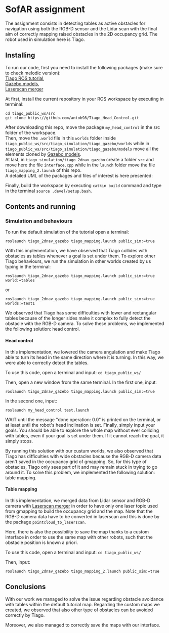 # SofAR assignment
The assignment consists in detecting tables as active obstacles for navigation using both the RGB-D sensor and the Lidar scan with the final aim of correctly mapping raised obstacles in the 2D occupancy grid.
The robot used in simulation here is Tiago.

## Installing
To run our code, first you need to install the following packages (make sure to check melodic version):  
[Tiago ROS tutorial](http://wiki.ros.org/Robots/TIAGo/Tutorials/Installation/InstallUbuntuAndROS),  
[Gazebo models](https://github.com/osrf/gazebo_models),  
[Laserscan merger](https://github.com/robotics-upo/laserscan_merger)

At first, install the current repository in your ROS workspace by executing in terminal:
```
cd tiago_public_ws/src
git clone https://github.com/antob98/Tiago_Head_Control.git
```

After downloading this repo, move the package `my_head_control` in the src folder of the workspace.  
Then, move the `.world` file in this `worlds` folder inside `tiago_public_ws/src/tiago_simulation/tiago_gazebo/worlds` while in `tiago_public_ws/src/tiago_simulation/tiago_gazebo/models` move all the elements cloned by [Gazebo models](https://github.com/osrf/gazebo_models).  
At last, in `tiago_simulation/tiago_2dnav_gazebo` create a folder `src` and move here the file `interface.cpp` while in the `launch` folder move the file `tiago_mapping_2.launch` of this repo.  
A detailed UML of the packages and files of interest is here presented:

Finally, build the workspace by executing `catkin build` command and type in the terminal `source .devel/setup.bash`.


## Contents and running
### Simulation and behaviours
To run the default simulation of the tutorial open a terminal:
```
roslaunch tiago_2dnav_gazebo tiago_mapping.launch public_sim:=true
```
With this implementation, we have observed that Tiago collides with obstacles as tables whenever a goal is set under them.
To explore other Tiago behaviours, we run the simulation in other worlds created by us typing in the terminal:
```
roslaunch tiago_2dnav_gazebo tiago_mapping.launch public_sim:=true world:=tables
```
or
```
roslaunch tiago_2dnav_gazebo tiago_mapping.launch public_sim:=true worlds:=test1
```
We observed that Tiago has some difficulties with lower and rectangular tables because of the longer sides make it complex to fully detect the obstacle with the RGB-D camera.
To solve these problems, we implemented the following solution: head control.

#### Head control
In this implementation, we lowered the camera angulation and make Tiago able to turn its head in the same direction where it is turning.
In this way, we were able to correctly detect the tables.

To use this code, open a terminal and input:
`cd tiago_public_ws/`

Then, open a new window from the same terminal. In the first one, input:
```
roslaunch tiago_2dnav_gazebo tiago_mapping.launch public_sim:=true
```
In the second one, input:
```
roslaunch my_head_control test.launch
```
WAIT until the message "done operation: 0.0" is printed on the terminal, or at least until the robot's head inclination is set.
Finally, simply input your goals. You should be able to explore the whole map without ever colliding with tables, even if your goal is set under them. If it cannot reach the goal, it simply stops.

By running this solution with our custum worlds, we also observed that Tiago has difficulties with wide obstacles because the RGB-D camera data aren't saved in the occupancy grid of gmapping. So, for this type of obstacles, Tiago only sees part of it and may remain stuck in trying to go around it.
To solve this problem, we implemented the following solution: table mapping.

#### Table mapping
In this implementation, we merged data from Lidar sensor and RGB-D camera with [Laserscan merger](https://github.com/robotics-upo/laserscan_merger) in order to have only one laser topic used from gmapping to build the occupancy grid and the map.
Note that the RGB-D camera data have to be converted in laserscan and this is done by the package `pointcloud_to_laserscan`.

Here, there is also the possibility to save the map thanks to a custom interface in order to use the same map with other robots, such that the obstacle position is known a priori.

To use this code, open a terminal and input:
`cd tiago_public_ws/`

Then, input:
```
roslaunch tiago_2dnav_gazebo tiago_mapping_2.launch public_sim:=true
```

## Conclusions
With our work we managed to solve the issue regarding obstacle avoidance with tables within the default tutorial map.
Regarding the custom maps we created, we observed that also other type of obstacles can be avoided correctly by Tiago.

Moreover, we also managed to correctly save the maps with our interface.
